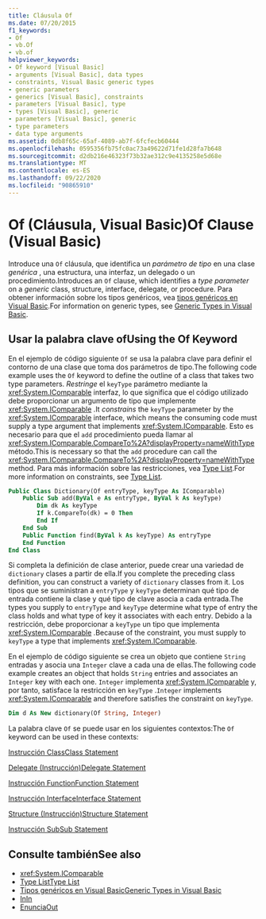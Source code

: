 ```yaml
---
title: Cláusula Of
ms.date: 07/20/2015
f1_keywords:
- Of
- vb.Of
- vb.of
helpviewer_keywords:
- Of keyword [Visual Basic]
- arguments [Visual Basic], data types
- constraints, Visual Basic generic types
- generic parameters
- generics [Visual Basic], constraints
- parameters [Visual Basic], type
- types [Visual Basic], generic
- parameters [Visual Basic], generic
- type parameters
- data type arguments
ms.assetid: 0db8f65c-65af-4089-ab7f-6fcfecb60444
ms.openlocfilehash: 0595356fb75fc0ac73a49622d71fe1d28fa7b648
ms.sourcegitcommit: d2db216e46323f73b32ae312c9e4135258e5d68e
ms.translationtype: MT
ms.contentlocale: es-ES
ms.lasthandoff: 09/22/2020
ms.locfileid: "90865910"
---
```

# <a name="of-clause-visual-basic"></a><span data-ttu-id="6ec52-102">Of (Cláusula, Visual Basic)</span><span class="sxs-lookup"><span data-stu-id="6ec52-102">Of Clause (Visual Basic)</span></span>

<span data-ttu-id="6ec52-103">Introduce una `Of` cláusula, que identifica un *parámetro de tipo* en una clase *genérica* , una estructura, una interfaz, un delegado o un procedimiento.</span><span class="sxs-lookup"><span data-stu-id="6ec52-103">Introduces an `Of` clause, which identifies a *type parameter* on a *generic* class, structure, interface, delegate, or procedure.</span></span> <span data-ttu-id="6ec52-104">Para obtener información sobre los tipos genéricos, vea [tipos genéricos en Visual Basic](../../programming-guide/language-features/data-types/generic-types.md).</span><span class="sxs-lookup"><span data-stu-id="6ec52-104">For information on generic types, see [Generic Types in Visual Basic](../../programming-guide/language-features/data-types/generic-types.md).</span></span>  
  
## <a name="using-the-of-keyword"></a><span data-ttu-id="6ec52-105">Usar la palabra clave of</span><span class="sxs-lookup"><span data-stu-id="6ec52-105">Using the Of Keyword</span></span>  

 <span data-ttu-id="6ec52-106">En el ejemplo de código siguiente `Of` se usa la palabra clave para definir el contorno de una clase que toma dos parámetros de tipo.</span><span class="sxs-lookup"><span data-stu-id="6ec52-106">The following code example uses the `Of` keyword to define the outline of a class that takes two type parameters.</span></span> <span data-ttu-id="6ec52-107">*Restringe* el `keyType` parámetro mediante la <xref:System.IComparable> interfaz, lo que significa que el código utilizado debe proporcionar un argumento de tipo que implemente <xref:System.IComparable> .</span><span class="sxs-lookup"><span data-stu-id="6ec52-107">It *constrains* the `keyType` parameter by the <xref:System.IComparable> interface, which means the consuming code must supply a type argument that implements <xref:System.IComparable>.</span></span> <span data-ttu-id="6ec52-108">Esto es necesario para que el `add` procedimiento pueda llamar al <xref:System.IComparable.CompareTo%2A?displayProperty=nameWithType> método.</span><span class="sxs-lookup"><span data-stu-id="6ec52-108">This is necessary so that the `add` procedure can call the <xref:System.IComparable.CompareTo%2A?displayProperty=nameWithType> method.</span></span> <span data-ttu-id="6ec52-109">Para más información sobre las restricciones, vea [Type List](type-list.md).</span><span class="sxs-lookup"><span data-stu-id="6ec52-109">For more information on constraints, see [Type List](type-list.md).</span></span>  
  
```vb  
Public Class Dictionary(Of entryType, keyType As IComparable)  
    Public Sub add(ByVal e As entryType, ByVal k As keyType)  
        Dim dk As keyType  
        If k.CompareTo(dk) = 0 Then  
        End If  
    End Sub  
    Public Function find(ByVal k As keyType) As entryType  
    End Function  
End Class  
```  
  
 <span data-ttu-id="6ec52-110">Si completa la definición de clase anterior, puede crear una variedad de `dictionary` clases a partir de ella.</span><span class="sxs-lookup"><span data-stu-id="6ec52-110">If you complete the preceding class definition, you can construct a variety of `dictionary` classes from it.</span></span> <span data-ttu-id="6ec52-111">Los tipos que se suministran a `entryType` y `keyType` determinan qué tipo de entrada contiene la clase y qué tipo de clave asocia a cada entrada.</span><span class="sxs-lookup"><span data-stu-id="6ec52-111">The types you supply to `entryType` and `keyType` determine what type of entry the class holds and what type of key it associates with each entry.</span></span> <span data-ttu-id="6ec52-112">Debido a la restricción, debe proporcionar a `keyType` un tipo que implementa <xref:System.IComparable> .</span><span class="sxs-lookup"><span data-stu-id="6ec52-112">Because of the constraint, you must supply to `keyType` a type that implements <xref:System.IComparable>.</span></span>  
  
 <span data-ttu-id="6ec52-113">En el ejemplo de código siguiente se crea un objeto que contiene `String` entradas y asocia una `Integer` clave a cada una de ellas.</span><span class="sxs-lookup"><span data-stu-id="6ec52-113">The following code example creates an object that holds `String` entries and associates an `Integer` key with each one.</span></span> <span data-ttu-id="6ec52-114">`Integer` implementa <xref:System.IComparable> y, por tanto, satisface la restricción en `keyType` .</span><span class="sxs-lookup"><span data-stu-id="6ec52-114">`Integer` implements <xref:System.IComparable> and therefore satisfies the constraint on `keyType`.</span></span>  
  
```vb  
Dim d As New dictionary(Of String, Integer)  
```  
  
 <span data-ttu-id="6ec52-115">La palabra clave `Of` se puede usar en los siguientes contextos:</span><span class="sxs-lookup"><span data-stu-id="6ec52-115">The `Of` keyword can be used in these contexts:</span></span>  
  
 [<span data-ttu-id="6ec52-116">Instrucción Class</span><span class="sxs-lookup"><span data-stu-id="6ec52-116">Class Statement</span></span>](class-statement.md)  
  
 [<span data-ttu-id="6ec52-117">Delegate (Instrucción)</span><span class="sxs-lookup"><span data-stu-id="6ec52-117">Delegate Statement</span></span>](delegate-statement.md)  
  
 [<span data-ttu-id="6ec52-118">Instrucción Function</span><span class="sxs-lookup"><span data-stu-id="6ec52-118">Function Statement</span></span>](function-statement.md)  
  
 [<span data-ttu-id="6ec52-119">Instrucción Interface</span><span class="sxs-lookup"><span data-stu-id="6ec52-119">Interface Statement</span></span>](interface-statement.md)  
  
 [<span data-ttu-id="6ec52-120">Structure (Instrucción)</span><span class="sxs-lookup"><span data-stu-id="6ec52-120">Structure Statement</span></span>](structure-statement.md)  
  
 [<span data-ttu-id="6ec52-121">Instrucción Sub</span><span class="sxs-lookup"><span data-stu-id="6ec52-121">Sub Statement</span></span>](sub-statement.md)  
  
## <a name="see-also"></a><span data-ttu-id="6ec52-122">Consulte también</span><span class="sxs-lookup"><span data-stu-id="6ec52-122">See also</span></span>

- <xref:System.IComparable>
- [<span data-ttu-id="6ec52-123">Type List</span><span class="sxs-lookup"><span data-stu-id="6ec52-123">Type List</span></span>](type-list.md)
- [<span data-ttu-id="6ec52-124">Tipos genéricos en Visual Basic</span><span class="sxs-lookup"><span data-stu-id="6ec52-124">Generic Types in Visual Basic</span></span>](../../programming-guide/language-features/data-types/generic-types.md)
- [<span data-ttu-id="6ec52-125">In</span><span class="sxs-lookup"><span data-stu-id="6ec52-125">In</span></span>](../modifiers/in-generic-modifier.md)
- [<span data-ttu-id="6ec52-126">Enuncia</span><span class="sxs-lookup"><span data-stu-id="6ec52-126">Out</span></span>](../modifiers/out-generic-modifier.md)
